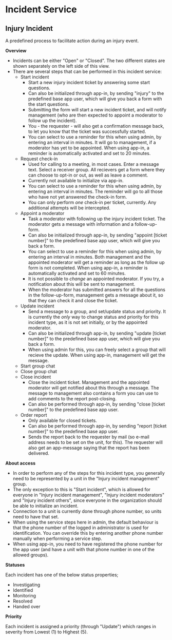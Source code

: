 Incident Service
============
## Injury Incident ##

A predefined process to facilitate action during an injury event.

**Overview**

* Incidents can be either "Open" or "Closed". The two different states are shown separately on the left side of this view.
* There are several steps that can be performed in this incident service:
  * Start incident
    * Start a new injury incident ticket by answering some start questions.
    * Can also be initialized through app-in, by sending "injury" to the predefined base app user, which will give you back a form with the start questions.
    * Submitting the form will start a new incident ticket, and will notify management (who are then expected to appoint a moderator to follow up the incident).
    * You - the requester - will also get a confirmation message back, to let you know that the ticket was successfully started.
    * You can select to use a reminder for this when using admin, by entering an interval in minutes. It will go to management, if a moderator has yet to be appointed. When using app-in, a reminder is automatically activated and set to 20 minutes.
  * Request check-in
    * Used for calling to a meeting, in most cases. Enter a message text. Select a receiver group. All recievers get a form where they can choose to opt-in or out, as well as leave a comment.
    * Currently not available to initialize via app-in.
    * You can select to use a reminder for this when using admin, by entering an interval in minutes. The reminder will go to all those who have not yet answered the check-in form.
    * You can only perform *one* check-in per ticket, currently. Any additional attempts will be intercepted.
  * Appoint a moderator
    * Task a moderator with following up the injury incident ticket. The moderator gets a message with information and a follow-up-form.
    * Can also be initialized through app-in, by sending "appoint [ticket number]" to the predefined base app user, which will give you back a form.
    * You can select to use a reminder for this when using admin, by entering an interval in minutes. Both management and the appointed moderator will get a reminder as long as the follow up form is not completed. When using app-in, a reminder is automatically activated and set to 60 minutes.
    * It is not possible to *change* an appointed moderator. If you try, a notification about this will be sent to management.
    * When the moderator has submitted answers for all the questions in the follow-up-form, management gets a message about it, so that they can check it and close the ticket.
  * Update incident
    * Send a message to a group, and set/update status and priority. It is currently the *only* way to change status and priority for this incident type, as it is not set initially, or by the appointed moderator.
    * Can also be initialized through app-in, by sending "update [ticket number]" to the predefined base app user, which will give you back a form.
    * When using admin for this, you can freely select a group that will recieve the update. When using app-in, management will get the message.
  * Start group chat
  * Close group chat
  * Close incident
    * Close the incident ticket. Management and the appointed moderator will get notified about this through a message. The message to management also contains a form you can use to add comments to the report post-closing.
    * Can also be performed through app-in, by sending "close [ticket number]" to the predefined base app user.
  * Order report
    * Only available for closed tickets.
    * Can also be performed through app-in, by sending "report [ticket number]" to the predefined base app user.
    * Sends the report back to the requester by mail (so e-mail address needs to be set on the unit, for this). The requester will also get an app-message saying that the report has been delivered.

**About access**

* In order to perform any of the steps for this incident type, you generally need to be represented by a unit in the "Injury incident management" group.
* The only exception to this is "Start incident", which is allowed for everyone in "Injury incident management", "Injury incident moderators" and "Injury incident others", since everyone in the organization should be able to initialize an incident.
* Connection to a unit is currently done through phone number, so units need to have that set.
* When using the service steps here in admin, the default behaviour is that the phone number of the logged in administrator is used for identification. You can override this by entering another phone number manually when performing a service step.
* When using app-in, you need to have registered the phone number for the app user (and have a unit with that phone number in one of the allowed groups).

**Statuses**

Each incident has one of the below status properties;
  * Investigating
  * Identified
  * Monitoring
  * Resolved
  * Handed over

**Priority**

Each incident is assigned a priority (through "Update") which ranges in severity from Lowest (1) to Highest (5).
